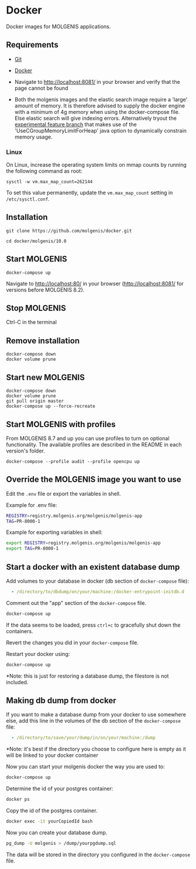 # Docker
Docker images for MOLGENIS applications.

## Requirements
- [Git](https://git-scm.com/downloads)
- [Docker](https://www.docker.com/)
- Navigate to [http://localhost:8081/](http://localhost:8081/) in your browser and verify that the page cannot be found

- Both the molgenis images and the elastic search image require a 'large' amount of memory. It is therefore advised to supply the docker engine with a minimum of 4g memory when using the docker-compose file. Else elastic search will give indexing errors. Alternatively tryout the [experimental feature branch](https://github.com/molgenis/docker/tree/feature/cgroups-memory) that makes use of the 'UseCGroupMemoryLimitForHeap' java option to dynamically constrain memory usage.       

### Linux
On Linux, increase the operating system limits on mmap counts by running the following command as root:

`sysctl -w vm.max_map_count=262144`

To set this value permanently, update the `vm.max_map_count` setting in `/etc/sysctl.conf`.

## Installation
`git clone https://github.com/molgenis/docker.git`

`cd docker/molgenis/10.0`

## Start MOLGENIS
`docker-compose up`

Navigate to [http://localhost:80/](http://localhost:80/) in your browser ([http://localhost:8081/](http://localhost:8081/) for versions before MOLGENIS 8.2).

## Stop MOLGENIS
Ctrl-C in the terminal

## Remove installation
```
docker-compose down
docker volume prune
```

## Start new MOLGENIS
```
docker-compose down
docker volume prune
git pull origin master
docker-compose up --force-recreate
```

## Start MOLGENIS with profiles
From MOLGENIS 8.7 and up you can use profiles to turn on optional functionality. The available 
profiles are described in the README in each version's folder.
```
docker-compose --profile audit --profile opencpu up
```

## Override the MOLGENIS image you want to use
Edit the ```.env``` file or export the variables in shell. 

Example for .env file:
```bash
REGISTRY=registry.molgenis.org/molgenis/molgenis-app
TAG=PR-8000-1
```

Example for exporting variables in shell:
```bash
export REGISTRY=registry.molgenis.org/molgenis/molgenis-app
export TAG=PR-8000-1 
```

## Start a docker with an existent database dump
Add volumes to your database in docker (db section of `docker-compose` file):
```yaml
  - /directory/to/dbdump/on/your/machine:/docker-entrypoint-initdb.d
```
Comment out the "app" section of the `docker-compose` file.
```bash
docker-compose up
```
If the data seems to be loaded, press `ctrl+c` to gracefully shut down the containers.

Revert the changes you did in your `docker-compose` file. 

Restart your docker using:
```bash
docker-compose up
```
*Note: this is just for restoring a database dump, the filestore is not included.

## Making db dump from docker
If you want to make a database dump from your docker to use somewhere else, add this
line in the volumes of the db section of the `docker-compose` file:
```yaml
  - /directory/to/save/your/dump/in/on/your/machine:/dump
```
*Note: it's best if the directory you choose to configure here is empty as it will be linked to 
your docker container

Now you can start your molgenis docker the way you are used to:
```bash
docker-compose up
```

Determine the id of your postgres container:
```bash
docker ps
```
Copy the id of the postgres container.

```bash
docker exec -it yourCopiedId bash
```
Now you can create your database dump.
```bash
pg_dump -U molgenis > /dump/yourpgdump.sql
```
The data will be stored in the directory you configured in the `docker-compose` file.
